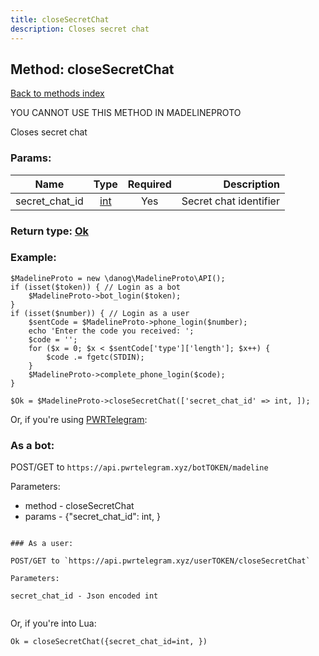 ```yaml
---
title: closeSecretChat
description: Closes secret chat
---
```

## Method: closeSecretChat  
[Back to methods index](index.md)


YOU CANNOT USE THIS METHOD IN MADELINEPROTO


Closes secret chat

### Params:

| Name     |    Type       | Required | Description |
|----------|:-------------:|:--------:|------------:|
|secret\_chat\_id|[int](../types/int.md) | Yes|Secret chat identifier|


### Return type: [Ok](../types/Ok.md)

### Example:


```
$MadelineProto = new \danog\MadelineProto\API();
if (isset($token)) { // Login as a bot
    $MadelineProto->bot_login($token);
}
if (isset($number)) { // Login as a user
    $sentCode = $MadelineProto->phone_login($number);
    echo 'Enter the code you received: ';
    $code = '';
    for ($x = 0; $x < $sentCode['type']['length']; $x++) {
        $code .= fgetc(STDIN);
    }
    $MadelineProto->complete_phone_login($code);
}

$Ok = $MadelineProto->closeSecretChat(['secret_chat_id' => int, ]);
```

Or, if you're using [PWRTelegram](https://pwrtelegram.xyz):

### As a bot:

POST/GET to `https://api.pwrtelegram.xyz/botTOKEN/madeline`

Parameters:

* method - closeSecretChat
* params - {"secret_chat_id": int, }

```

### As a user:

POST/GET to `https://api.pwrtelegram.xyz/userTOKEN/closeSecretChat`

Parameters:

secret_chat_id - Json encoded int


```

Or, if you're into Lua:

```
Ok = closeSecretChat({secret_chat_id=int, })
```

